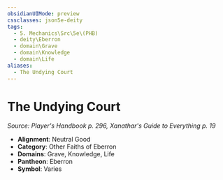 ```yaml
---
obsidianUIMode: preview
cssclasses: json5e-deity
tags:
  - 5. Mechanics\Src\5e\(PHB)
  - deity\Eberron
  - domain\Grave
  - domain\Knowledge
  - domain\Life
aliases:
  - The Undying Court
---
```

# The Undying Court
*Source: Player's Handbook p. 296, Xanathar's Guide to Everything p. 19* 

- **Alignment**: Neutral Good
- **Category**: Other Faiths of Eberron
- **Domains**: Grave, Knowledge, Life
- **Pantheon**: Eberron
- **Symbol**: Varies
